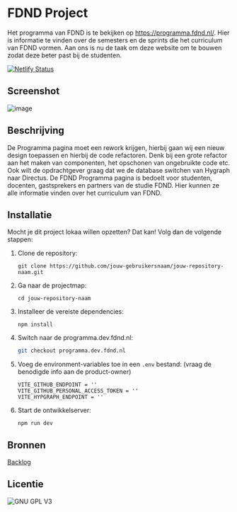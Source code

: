 # FDND Project

Het programma van FDND is te bekijken op https://programma.fdnd.nl/. Hier is informatie te vinden over de semesters en de sprints die het curriculum van FDND vormen. Aan ons is nu de taak om deze website om te bouwen zodat deze beter past bij de studenten.

[![Netlify Status](https://api.netlify.com/api/v1/badges/f528383e-83eb-43c4-8b8e-f88b2e079608/deploy-status)](https://app.netlify.com/sites/hilarious-gumdrop-9fd223/deploys)

## Screenshot
![image](https://github.com/user-attachments/assets/fc536dfc-9b3f-491a-9696-93257039f1a2)

## Beschrijving
De Programma pagina moet een rework krijgen, hierbij gaan wij een nieuw design toepassen en hierbij de code refactoren. Denk bij een grote refactor aan het maken van componenten, het opschonen van ongebruikte code etc. Ook wilt de opdrachtgever graag dat we de database switchen van Hygraph naar Directus. De FDND Programma pagina is bedoelt voor studenten, docenten, gastsprekers en partners van de studie FDND. Hier kunnen ze alle informatie vinden over het curriculum van FDND.

## Installatie
Mocht je dit project lokaa willen opzetten? Dat kan! Volg dan de volgende stappen: 
1. Clone de repository:
   ````
   git clone https://github.com/jouw-gebruikersnaam/jouw-repository-naam.git
   ````
2. Ga naar de projectmap:
   ````
   cd jouw-repository-naam
   ````
3. Installeer de vereiste dependencies:
   ````
   npm install
   ````
4. Switch naar de programma.dev.fdnd.nl:
   ```bash
   git checkout programma.dev.fdnd.nl
   ```
5. Voeg de environment-variables toe in een `.env` bestand: (vraag de benodigde info aan de product-owner)
   ````
   VITE_GITHUB_ENDPOINT = ''
   VITE_GITHUB_PERSONAL_ACCESS_TOKEN = ''
   VITE_HYPGRAPH_ENDPOINT = ''
   ````
6. Start de ontwikkelserver:
   ````
   npm run dev
   ````

## Bronnen
[Backlog](https://github.com/orgs/fdnd-agency/projects/39)

## Licentie
![GNU GPL V3](https://www.gnu.org/graphics/gplv3-127x51.png)
